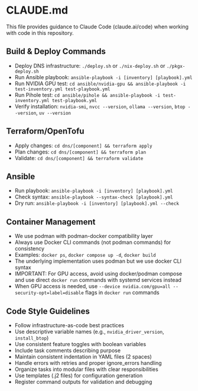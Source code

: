 # CLAUDE.md

This file provides guidance to Claude Code (claude.ai/code) when working with code in this repository.

## Build & Deploy Commands
- Deploy DNS infrastructure: `./deploy.sh` or `./nix-deploy.sh` or `./pkgx-deploy.sh`
- Run Ansible playbook: `ansible-playbook -i [inventory] [playbook].yml`
- Run NVIDIA GPU test: `cd ansible/nvidia-gpu && ansible-playbook -i test-inventory.yml test-playbook.yml`
- Run Pihole test: `cd ansible/pihole && ansible-playbook -i test-inventory.yml test-playbook.yml`
- Verify installation: `nvidia-smi`, `nvcc --version`, `ollama --version`, `btop --version`, `uv --version`

## Terraform/OpenTofu
- Apply changes: `cd dns/[component] && terraform apply`
- Plan changes: `cd dns/[component] && terraform plan`
- Validate: `cd dns/[component] && terraform validate`

## Ansible
- Run playbook: `ansible-playbook -i [inventory] [playbook].yml`
- Check syntax: `ansible-playbook --syntax-check [playbook].yml`
- Dry run: `ansible-playbook -i [inventory] [playbook].yml --check`

## Container Management
- We use podman with podman-docker compatibility layer
- Always use Docker CLI commands (not podman commands) for consistency
- Examples: `docker ps`, `docker compose up -d`, `docker build`
- The underlying implementation uses podman but we use docker CLI syntax
- IMPORTANT: For GPU access, avoid using docker/podman compose and use direct `docker run` commands with systemd services instead
- When GPU access is needed, use `--device nvidia.com/gpu=all --security-opt=label=disable` flags in `docker run` commands

## Code Style Guidelines
- Follow infrastructure-as-code best practices
- Use descriptive variable names (e.g., `nvidia_driver_version`, `install_btop`)
- Use consistent feature toggles with boolean variables
- Include task comments describing purpose
- Maintain consistent indentation in YAML files (2 spaces)
- Handle errors with retries and proper ignore_errors handling
- Organize tasks into modular files with clear responsibilities
- Use templates (.j2 files) for configuration generation
- Register command outputs for validation and debugging